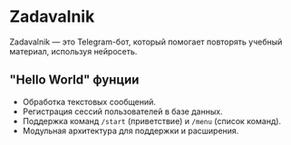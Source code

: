 # Zadavalnik

Zadavalnik — это Telegram-бот, который помогает повторять учебный материал,
используя нейросеть.

## "Hello World" фунции
- Обработка текстовых сообщений.
- Регистрация сессий пользователей в базе данных.
- Поддержка команд `/start` (приветствие) и `/menu` (список команд).
- Модульная архитектура для поддержки и расширения.

